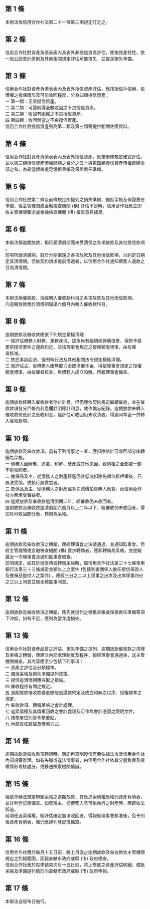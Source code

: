 第 1 條
-------
本辦法依信用合作社法第二十一條第三項規定訂定之。

第 2 條
-------
信用合作社對資產負債表表內及表外非授信資產評估，應按資產特性，依  
一般公認會計原則及其他相關規定評估可能損失，並提足損失準備。

第 3 條
-------
信用合作社對資產負債表表內及表外授信資產評估，應按授信戶信用，依  
債權之擔保情形及可能收回程度，分為四類授信資產：  
一  第一類：正常授信資產。  
二  第二類：可證明得全數收回之不良授信資產。  
三  第三類：收回有困難之不良授信資產。  
四  第四類：收回無望之不良授信資產。  
信用合作社將授信資產列為第二類及第三類需提供相關佐證資料。

第 4 條
-------
信用合作社對資產負債表表內及表外授信資產，應按前條規定確實評估，  
並以第三類授信資產債權餘額之百分之五十與第四類授信資產債權餘額全  
部之和，為最低標準提足備抵呆帳及保證責任準備。

第 5 條
-------
信用合作社依第二條及前條規定所提列之損失準備、備抵呆帳及保證責任  
準備，經主管機關或金融檢查機關 (構) 評估不足時，信用合作社應立即  
依主管機關要求或金融檢查機關 (構) 檢查意見補足。

第 6 條
-------
本辦法稱逾期放款，指已屆清償期而未受清償之各項放款及其他授信款項  
。  
前項所謂清償期，對於分期償還之各項放款及其他授信款項，以約定日期  
定其清償期。但依契約請求提前償還者，以信用合作社通知債務人還款之  
日為清償期。

第 7 條
-------
本辦法稱催收款，指經轉入催收款科目之各項放款及其他授信款項。  
凡逾期放款應於清償期屆滿六個月內轉入催收款科目。

第 8 條
-------
逾期放款及催收款應依下列規定積極清理：  
一  經評估債務人財務、業務狀況，認為尚有繼續經營價值者，得酌予變  
    更原授信案件之還款約定，並按理事會規定之授權額度標準，由有權  
    者核准。  
二  依民事訴訟法、強制執行法及其他相關法令規定積極清理。  
三  經評估主、從債務人確無能力全部清償本金，得依理事會規定之授權  
    額度標準，由有權者核准，與債務人成立和解，再報理事會備查。

第 9 條
-------
逾期放款經轉入催收款者停止計息。但仍應依契約規定繼續催收，並在催  
收款項各分戶帳內利息欄註明應計利息，或作備忘紀錄。逾期放款未轉入  
催收款前應計之應收利息，經評估可收回仍未收清者，得連同本金一併轉  
入催收款項。

第 10 條
--------
逾期放款及催收款項，具有下列情事之一者，應扣除估計可收回部分後轉  
銷為呆帳。  
一  債務人因解散、逃匿、和解、破產或其他原因，致債權之全部或一部  
    不能收回者。  
二  擔保品及主、從債務人之財產經鑑價甚低或扣除先順位抵押權後，已  
    無法受償，或執行無實益者。  
三  擔保品及主、從債務人之財產經多次減價拍賣無人應買，而信用合作  
    社亦無承受實益者。  
四  逾期放款及催收款逾清償期二年，經催收仍未收回者。  
逾期放款及催收款逾清償期六個月以上二年以下，經催收仍未收回者，得  
扣除可收回部分後，轉銷為呆帳。

第 11 條
--------
逾期放款及催收款項之轉銷，應經理事會之決議通過，並通知監事會。但  
經主管機關或金融檢查機關 (構) 要求轉銷者，應即轉銷為呆帳，並提報  
最近一次理事會及通知監事會備查。  
前項規定，如其於授信時或轉銷呆帳時，屬信用合作社法第三十七條準用  
銀行法第三十三條規定金額以上之案件 (包括利害關係人擔任授信保證人  
及擔保品提供人之案件) ，應經三分之二以上理事之出席及出席理事四分  
之三以上同意並經全體監事同意。

第 12 條
--------
逾期放款及催收款項之轉銷，應先就提列之備抵呆帳或保證責任準備等項  
下沖抵，如有不足，應列為當年度損失。

第 13 條
--------
信用合作社對資產品質之評估、損失準備之提列、逾期放款催收款之清理  
及呆帳之轉銷，應建立內部處理制度及程序，報經理事會通過後，送主管  
機關備查，其內容應至少包括下列事項：  
一  資產之評估及分類標準。  
二  備抵呆帳及損失準備提列政策。  
三  授信逾清償期應採取之措施。  
四  催收程序有關之規定。  
五  逾期放款催收款變更原授信還款約定及成立和解之程序、授權標準之  
    規定。  
六  催收款項、轉銷呆帳之會計處理。  
七  追索債權及其債權回收之會計處理及可作為會計憑證之證明文件。  
八  稽核單位列管考核重點。  
九  內部責任歸屬及獎懲方式。

第 14 條
--------
逾期放款及催收款項轉銷時，應即再查明授信有無依據法令及信用合作社  
內部規章辦理。如有失職或違法情事者，由信用合作社依其分層負責及授  
權情形考核處分，或移送檢察機關偵辦。

第 15 條
--------
經依本辦法規定轉銷呆帳之逾期放款，其應追索債權應帳列資產負債表，  
並詳列登記簿備查。如發現主、從債務人有可供執行之財產時，應即依法  
訴追。  
前項應追索債權，經評估確定無法收回者，得報經理事會核准後，免予列  
帳資產負債表，惟仍應詳列登記簿備查。

第 16 條
--------
信用合作社應於每月十五日前，將上月底之逾期放款及催收款依主管機關  
規定之列報範圍，函報直轄市政府或縣 (市) 政府備查。  
信用合作社應於每季結束次月十五日前，將上季底之資產評估明細、備抵  
呆帳及準備提列情形向直轄市政府或縣 (市) 政府申報。

第 17 條
--------
本辦法自發布日施行。

